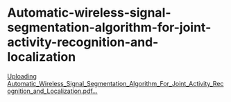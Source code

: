# Automatic-wireless-signal-segmentation-algorithm-for-joint-activity-recognition-and-localization
[Uploading Automatic_Wireless_Signal_Segmentation_Algorithm_For_Joint_Activity_Recognition_and_Localization.pdf…]()
